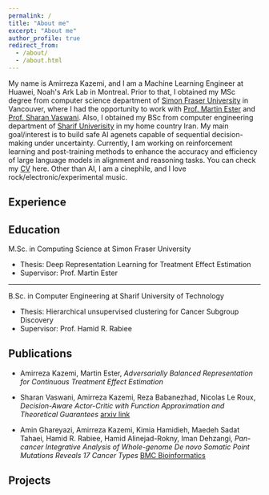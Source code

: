 ```yaml
---
permalink: /
title: "About me"
excerpt: "About me"
author_profile: true
redirect_from: 
  - /about/
  - /about.html
---
```



My name is Amirreza Kazemi, and I am a Machine Learning Engineer at Huawei, Noah's Ark Lab in Montreal. Prior to that, I obtained my MSc degree from computer science department of [Simon Fraser University](https://www.sfu.ca/) in Vancouver, where I had the opportunity to work with [Prof. Martin Ester](https://sites.google.com/view/esterlab) and [Prof. Sharan Vaswani](https://vaswanis.github.io/). Also, I obtained my BSc from computer engineering department of [Sharif Univerisity](https://en.sharif.edu/) in my home country Iran. My main goal/interest is to build safe AI agenets capable of sequential decision-making under uncertainty. Currently, I am working on reinforcement learning and post-training methods to enhance the accuracy and efficiency of large language models in alignment and reasoning tasks. You can check my [CV](https://drive.google.com/file/d/12QkxYZmeFZeCGgi_pO5qf_PNlDc304KQ/view?usp=sharing) here. Other than AI, I am a cinephile, and I love rock/electronic/experimental music. 


Experience
----


Education
----
M.Sc. in Computing Science at Simon Fraser University
  - Thesis: Deep Representation Learning for Treatment Effect Estimation 
  - Supervisor: Prof. Martin Ester
    
------

B.Sc. in Computer Engineering at Sharif University of Technology
  - Thesis: Hierarchical unsupervised clustering for Cancer Subgroup Discovery
  - Supervisor: Prof. Hamid R. Rabiee


Publications
----
- Amirreza Kazemi, Martin Ester,
*Adversarially Balanced Representation for Continuous Treatment Effect Estimation*

- Sharan Vaswani, Amirreza Kazemi, Reza Babanezhad, Nicolas Le Roux,
*Decision-Aware Actor-Critic with Function Approximation and Theoretical Guarantees* [arxiv link](https://arxiv.org/abs/2305.15249)

- Amin Ghareyazi, Amirreza Kazemi, Kimia Hamidieh, Maedeh Sadat Tahaei, Hamid R. Rabiee, Hamid Alinejad-Rokny, Iman Dehzangi,
*Pan-cancer Integrative Analysis of Whole-genome De novo Somatic Point Mutations Reveals 17 Cancer Types* [BMC Bioinformatics](https://bmcbioinformatics.biomedcentral.com/articles/10.1186/s12859-022-04840-6)




Projects
----


